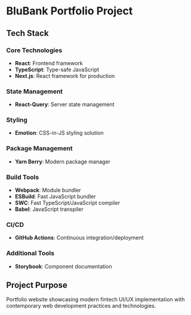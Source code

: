 # BluBank Portfolio Project

## Tech Stack

### Core Technologies
- **React**: Frontend framework
- **TypeScript**: Type-safe JavaScript
- **Next.js**: React framework for production

### State Management
- **React-Query**: Server state management

### Styling
- **Emotion**: CSS-in-JS styling solution

### Package Management
- **Yarn Berry**: Modern package manager

### Build Tools
- **Webpack**: Module bundler
- **ESBuild**: Fast JavaScript bundler
- **SWC**: Fast TypeScript/JavaScript compiler
- **Babel**: JavaScript transpiler

### CI/CD
- **GitHub Actions**: Continuous integration/deployment

### Additional Tools
- **Storybook**: Component documentation

## Project Purpose
Portfolio website showcasing modern fintech UI/UX implementation with contemporary web development practices and technologies.